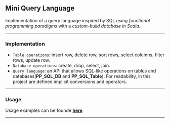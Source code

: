 Mini Query Language
---
Implementation of a query language inspired by SQL _using functional programming paradigms_ with a _custom-build database in Scala_.

---
### Implementation

- ``Table operations``: insert row, delete row, sort rows, select columns, filter rows, update row.
- ``Database operations``: create, drop, select, join.
- ``Query language``: an API that allows SQL-like operations on tables and databases(__PP_SQL_DB__ and __PP_SQL_Table__). For readability, in this project are defined implicit conversions and operators.
---
### Usage

Usage examples can be founde __[here](src/main/scala/Queries.scala)__.

---